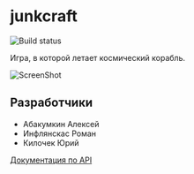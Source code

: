 # junkcraft
![Build status](https://travis-ci.org/iu7-ray-teamwork/junkcraft.svg?branch=master)

Игра, в которой летает космический корабль.

![ScreenShot](http://s16.postimg.org/q1ol9tsgj/image.png)

## Разработчики
* Абакумкин Алексей
* Инфлянскас Роман
* Килочек Юрий

[Документация по API](http://iu7-ray-teamwork.github.io/junkcraft/)
